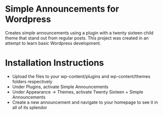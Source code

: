 # Simple Announcements for Wordpress

Creates simple announcements using a plugin with a twenty sixteen child theme that stand out from regular posts. This project was created in an attempt to learn basic Wordpress development.

# Installation Instructions

* Upload the files to your wp-content/plugins and wp-content/themes folders respectively
* Under Plugins, activate Simple Announcements
* Under Appearance -> Themes, activate Twenty Sixteen + Simple Announcements
* Create a new announcement and navigate to your homepage to see it in all of its splendor
